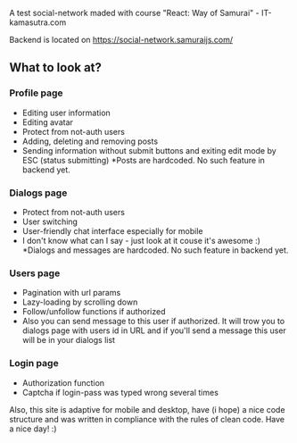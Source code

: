 A test social-network maded with course "React: Way of Samurai" - IT-kamasutra.com

Backend is located on https://social-network.samuraijs.com/

## What to look at?

### Profile page
- Editing user information
- Editing avatar
- Protect from not-auth users
- Adding, deleting and removing posts
- Sending information without submit buttons and exiting edit mode by ESC (status submitting)
*Posts are hardcoded. No such feature in backend yet.

### Dialogs page
- Protect from not-auth users
- User switching
- User-friendly chat interface especially for mobile
- I don't know what can I say - just look at it couse it's awesome :)
*Dialogs and messages are hardcoded. No such feature in backend yet.

### Users page
- Pagination with url params
- Lazy-loading by scrolling down
- Follow/unfollow functions if authorized
- Also you can send message to this user if authorized. It will trow you to dialogs page with users id in URL and if you'll send a message this user will be in your dialogs list

### Login page
- Authorization function
- Captcha if login-pass was typed wrong several times


Also, this site is adaptive for mobile and desktop, have (i hope) a nice code structure and was written in compliance with the rules of clean code. Have a nice day! :)
